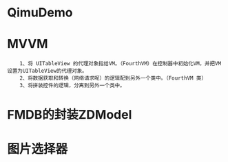 # QimuDemo


# MVVM
```
    1、将 UITableView 的代理对象指给VM。（FourthVM）在控制器中初始化VM，并把VM设置为UITableView的代理对象。
    2、将数据获取和转换（网络请求呢）的逻辑配到另外一个类中。（FourthVM 类）
    3、将拼装控件的逻辑，分离到另外一个类中。
```


# FMDB的封装ZDModel





# 图片选择器 
